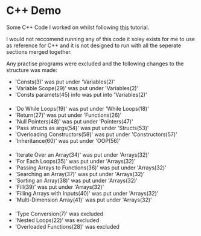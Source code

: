# C++ Demo

Some C++ Code I worked on whilst following [this](https://youtu.be/-TkoO8Z07hI?si=SvhzqOzuNlTf9knR) tutorial.

I would not reccomend running any of this code it soley exists for me to use as reference for C++ and it is not designed to run with all the seperate sections merged together.

Any practise programs were excluded and the following changes to the structure was made:

- 'Consts(3)' was put under 'Variables(2)'
- 'Variable Scope(29)' was put under 'Variables(2)'
- 'Consts paramets(45) info was put into 'Variables(2)'
<br> ㅤ
- 'Do While Loops(19)' was put under 'While Loops(18)'
- 'Return(27)' was put under 'Functions(26)'
- 'Null Pointers(48)' was put under 'Pointers(47)'
- 'Pass structs as args(54)' was put under 'Structs(53)'
- 'Overloading Constructors(58)' was put under 'Constructors(57)'
- 'Inheritance(60)' was put under 'OOP(56)'
<br> ㅤ
- 'Iterate Over an Array(34)' was put under 'Arrays(32)'
- 'For Each Loops(35)' was put under 'Arrays(32)'
- 'Passing Arrays to Functions(36)' was put under 'Arrays(32)'
- 'Searching an Array(37)' was put under 'Arrays(32)'
- 'Sorting an Array(38)' was put under 'Arrays(32)'
- 'Fill(39)' was put under 'Arrays(32)'
- 'Filling Arrays with Inputs(40)' was put under 'Arrays(32)'
- 'Multi-Dimension Array(41)' was put under 'Arrays(32)'
<br> ㅤ
- 'Type Conversion(7)' was excluded
- 'Nested Loops(22)' was excluded
- 'Overloaded Functions(28)' was excluded
